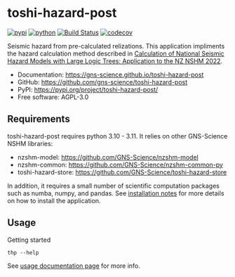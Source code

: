 # toshi-hazard-post


[![pypi](https://img.shields.io/pypi/v/toshi-hazard-post.svg)](https://pypi.org/project/toshi-hazard-post/)
[![python](https://img.shields.io/pypi/pyversions/toshi-hazard-post.svg)](https://pypi.org/project/toshi-hazard-post/)
[![Build Status](https://github.com/gns-science/toshi-hazard-post/actions/workflows/dev.yml/badge.svg)](https://github.com/gns-science/toshi-hazard-post/actions/workflows/dev.yml)
[![codecov](https://codecov.io/gh/gns-science/toshi-hazard-post/branch/main/graphs/badge.svg)](https://codecov.io/github/gns-science/toshi-hazard-post)


Seismic hazard from pre-calculated relizations. This application impliments the hazard calculation method described in [Calculation of National Seismic Hazard Models with Large Logic Trees: Application to the NZ NSHM 2022](https://doi.org/10.1785/0220230226).


* Documentation: <https://gns-science.github.io/toshi-hazard-post>
* GitHub: <https://github.com/gns-science/toshi-hazard-post>
* PyPI: <https://pypi.org/project/toshi-hazard-post/>
* Free software: AGPL-3.0

## Requirements

toshi-hazard-post requires python 3.10 - 3.11. It relies on other GNS-Science NSHM libraries:

- nzshm-model: <https://github.com/GNS-Science/nzshm-model>
- nzshm-common: <https://github.com/GNS-Science/nzshm-common-py>
- toshi-hazard-store: <https://github.com/GNS-Science/toshi-hazard-store>

In addition, it requires a small number of scientific computation packages such as numba, numpy, and pandas. See [installation notes](docs/installation.md) for more details on how to install the application.


## Usage

Getting started
```
thp --help
```

See [usage documentation page](docs/usage.md) for more info.
